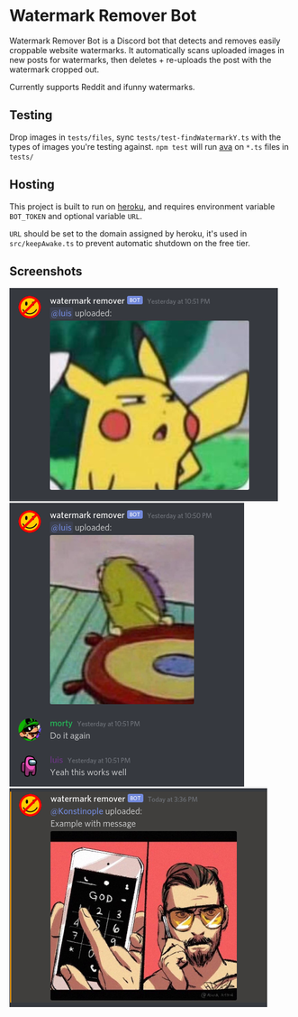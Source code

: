 # Watermark Remover Bot

Watermark Remover Bot is a Discord bot that detects and removes easily croppable website watermarks. It automatically scans uploaded images in new posts for watermarks, then deletes + re-uploads the post with the watermark cropped out.

Currently supports Reddit and ifunny watermarks.

## Testing

Drop images in `tests/files`, sync `tests/test-findWatermarkY.ts` with the types of images you're testing against. `npm test` will run [ava](https://www.npmjs.com/package/ava) on `*.ts` files in `tests/`

## Hosting

This project is built to run on [heroku](https://heroku.com), and requires environment variable `BOT_TOKEN` and optional variable `URL`.

`URL` should be set to the domain assigned by heroku, it's used in `src/keepAwake.ts` to prevent automatic shutdown on the free tier.

## Screenshots

![](screenshots/pikachu.png)
![](screenshots/spongebob.png)
![](screenshots/god.png)
